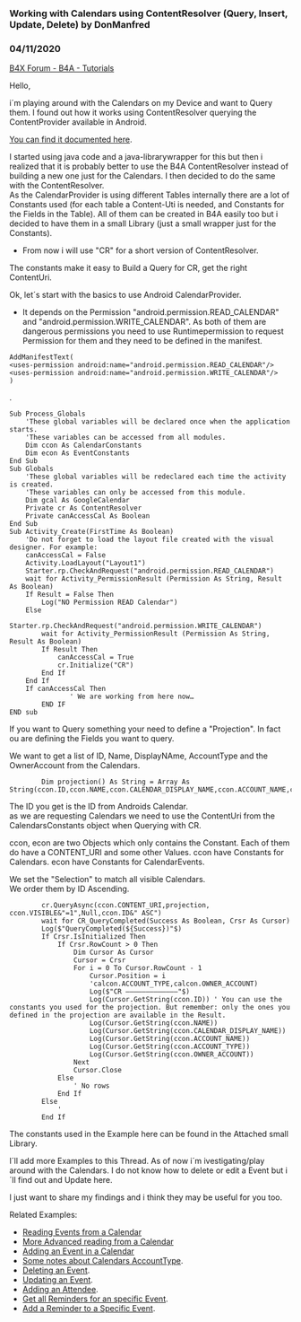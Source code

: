 ### Working with Calendars using ContentResolver (Query, Insert, Update, Delete) by DonManfred
### 04/11/2020
[B4X Forum - B4A - Tutorials](https://www.b4x.com/android/forum/threads/100229/)

Hello,  
  
i´m playing around with the Calendars on my Device and want to Query them. I found out how it works using ContentResolver querying the ContentProvider available in Android.  
  
[You can find it documented here](https://developer.android.com/reference/android/provider/CalendarContract).  
  
I started using java code and a java-librarywrapper for this but then i realized that it is probably better to use the B4A ContentResolver instead of building a new one just for the Calendars. I then decided to do the same with the ContentResolver.  
As the CalendarProvider is using different Tables internally there are a lot of Constants used (for each table a Content-Uti is needed, and Constants for the Fields in the Table). All of them can be created in B4A easily too but i decided to have them in a small Library (just a small wrapper just for the Constants).  
  
- From now i will use "CR" for a short version of ContentResolver.  
  
The constants make it easy to Build a Query for CR, get the right ContentUri.  
  
Ok, let´s start with the basics to use Android CalendarProvider.  
  
- It depends on the Permission "android.permission.READ\_CALENDAR" and "android.permission.WRITE\_CALENDAR". As both of them are dangerous permissions you need to use Runtimepermission to request Permission for them and they need to be defined in the manifest.  
  

```B4X
AddManifestText(  
<uses-permission android:name="android.permission.READ_CALENDAR"/>  
<uses-permission android:name="android.permission.WRITE_CALENDAR"/>  
)
```

  
.  

```B4X
Sub Process_Globals  
    'These global variables will be declared once when the application starts.  
    'These variables can be accessed from all modules.  
    Dim ccon As CalendarConstants  
    Dim econ As EventConstants  
End Sub  
Sub Globals  
    'These global variables will be redeclared each time the activity is created.  
    'These variables can only be accessed from this module.  
    Dim gcal As GoogleCalendar  
    Private cr As ContentResolver  
    Private canAccessCal As Boolean  
End Sub  
Sub Activity_Create(FirstTime As Boolean)  
    'Do not forget to load the layout file created with the visual designer. For example:  
    canAccessCal = False  
    Activity.LoadLayout("Layout1")  
    Starter.rp.CheckAndRequest("android.permission.READ_CALENDAR")  
    wait for Activity_PermissionResult (Permission As String, Result As Boolean)  
    If Result = False Then  
        Log("NO Permission READ Calendar")  
    Else  
        Starter.rp.CheckAndRequest("android.permission.WRITE_CALENDAR")  
        wait for Activity_PermissionResult (Permission As String, Result As Boolean)  
        If Result Then  
            canAccessCal = True  
            cr.Initialize("CR")  
        End If  
    End If  
    If canAccessCal Then  
               ' We are working from here now…  
        END IF  
END sub
```

  
  
If you want to Query something your need to define a "Projection". In fact ou are defining the Fields you want to query.  
  
We want to get a list of ID, Name, DisplayNAme, AccountType and the OwnerAccount from the Calendars.  

```B4X
        Dim projection() As String = Array As String(ccon.ID,ccon.NAME,ccon.CALENDAR_DISPLAY_NAME,ccon.ACCOUNT_NAME,ccon.ACCOUNT_TYPE,ccon.OWNER_ACCOUNT)
```

  
  
The ID you get is the ID from Androids Calendar.  
as we are requesting Calendars we need to use the ContentUri from the CalendarsConstants object when Querying with CR.  
  
ccon, econ are two Objects which only contains the Constant. Each of them do have a CONTENT\_URI and some other Values. ccon have Constants for Calendars. econ have Constants for CalendarEvents.  
  
We set the "Selection" to match all visible Calendars.  
We order them by ID Ascending.  

```B4X
        cr.QueryAsync(ccon.CONTENT_URI,projection, ccon.VISIBLE&"=1",Null,ccon.ID&" ASC")  
        wait for CR_QueryCompleted(Success As Boolean, Crsr As Cursor)  
        Log($"QueryCompleted(${Success})"$)  
        If Crsr.IsInitialized Then  
            If Crsr.RowCount > 0 Then  
                Dim Cursor As Cursor  
                Cursor = Crsr  
                For i = 0 To Cursor.RowCount - 1  
                    Cursor.Position = i  
                    'calcon.ACCOUNT_TYPE,calcon.OWNER_ACCOUNT)  
                    Log($"CR ————————————–"$)  
                    Log(Cursor.GetString(ccon.ID)) ' You can use the constants you used for the projection. But remember: only the ones you defined in the projection are available in the Result.  
                    Log(Cursor.GetString(ccon.NAME))  
                    Log(Cursor.GetString(ccon.CALENDAR_DISPLAY_NAME))  
                    Log(Cursor.GetString(ccon.ACCOUNT_NAME))  
                    Log(Cursor.GetString(ccon.ACCOUNT_TYPE))  
                    Log(Cursor.GetString(ccon.OWNER_ACCOUNT))  
                Next  
                Cursor.Close  
            Else  
                ' No rows  
            End If  
        Else  
            '  
        End If
```

  
  
The constants used in the Example here can be found in the Attached small Library.  
  
I´ll add more Examples to this Thread. As of now i´m ivestigating/play around with the Calendars. I do not know how to delete or edit a Event but i´ll find out and Update here.  
  
I just want to share my findings and i think they may be useful for you too.  
  
Related Examples:  
- [Reading Events from a Calendar](https://www.b4x.com/android/forum/threads/working-with-calendars-using-contentresolver.100229/#post-630189)  
- [More Advanced reading from a Calendar](https://www.b4x.com/android/forum/threads/working-with-calendars-using-contentresolver.100229/#post-630209)  
- [Adding an Event in a Calendar](https://www.b4x.com/android/forum/threads/working-with-calendars-using-contentresolver.100229/#post-630236)  
- [Some notes about Calendars AccountType](https://www.b4x.com/android/forum/threads/working-with-calendars-using-contentresolver.100229/#post-630467).  
- [Deleting an Event](https://www.b4x.com/android/forum/threads/working-with-calendars-using-contentresolver.100229/#post-630494).  
- [Updating an Event](https://www.b4x.com/android/forum/threads/working-with-calendars-using-contentresolver.100229/#post-630495).  
- [Adding an Attendee](https://www.b4x.com/android/forum/threads/working-with-calendars-using-contentresolver.100229/#post-630498).  
- [Get all Reminders for an specific Event](https://www.b4x.com/android/forum/threads/working-with-calendars-using-contentresolver-query-insert-update-delete.100229/#post-639702).  
- [Add a Reminder to a Specific Event](https://www.b4x.com/android/forum/threads/working-with-calendars-using-contentresolver-query-insert-update-delete.100229/post-726060).
